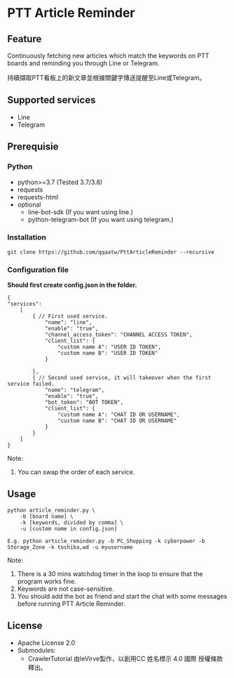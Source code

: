 # PTT Article Reminder

## Feature

Continuously fetching new articles which match the keywords on PTT boards and reminding you through Line or Telegram.

持續擷取PTT看板上的新文章並根據關鍵字傳送提醒至Line或Telegram。

## Supported services

- Line
- Telegram

## Prerequisie

### Python

- python>=3.7 (Tested 3.7/3.8)
- requests
- requests-html
- optional
    - line-bot-sdk (If you want using line.)
    - python-telegram-bot (If you want using telegram.)

### Installation

    git clone https://github.com/qqaatw/PttArticleReminder --recursive

### Configuration file

**Should first create config.json in the folder.**

    {
    "services":
        [
            { // First used service.
                "name": "line",
                "enable": "true",
                "channel_access_token": "CHANNEL ACCESS TOKEN",
                "client_list": {
                    "custom name A": "USER ID TOKEN",
                    "custom name B": "USER ID TOKEN"
                }
                
            },
            { // Second used service, it will takeover when the first service failed.
                "name": "telegram",
                "enable": "true",
                "bot_token": "BOT TOKEN",
                "client_list": {
                    "custom name A": "CHAT ID OR USERNAME",
                    "custom name B": "CHAT ID OR USERNAME"
                }
            }
        ] 
    }

Note:

1. You can swap the order of each service.

## Usage

    python article_reminder.py \
        -b [board name] \
        -k [keywords, divided by comma] \
        -u [custom name in config.json]
    
    E.g. python article_reminder.py -b PC_Shopping -k cyberpower -b Storage_Zone -k toshiba,wd -u myusername
    
Note:

1. There is a 30 mins watchdog timer in the loop to ensure that the program works fine.
2. Keywords are not case-sensitive.
3. You should add the bot as friend and start the chat with some messages before running PTT Article Reminder.

## License

- Apache License 2.0
- Submodules:
    - CrawlerTutorial 由leVirve製作，以創用CC 姓名標示 4.0 國際 授權條款釋出。